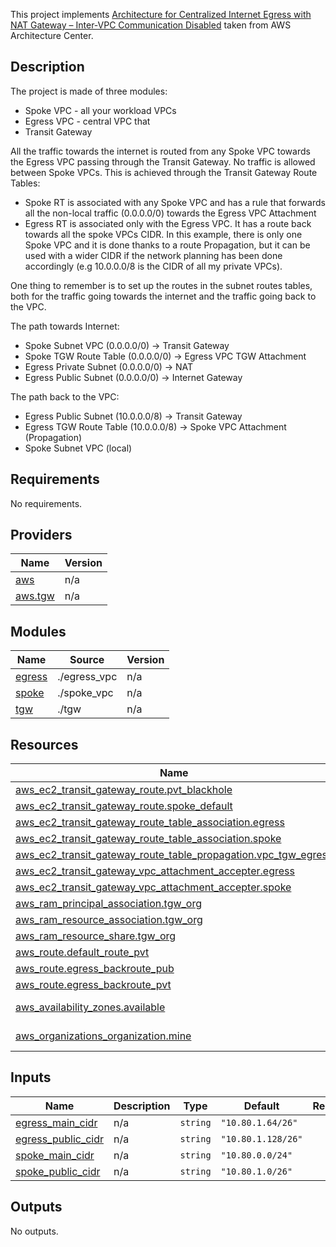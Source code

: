 This project implements [Architecture for Centralized Internet Egress with NAT Gateway – Inter-VPC Communication Disabled](https://aws.amazon.com/architecture/?cards-all.sort-by=item.additionalFields.sortDate&cards-all.sort-order=desc&awsf.content-type=*all&awsf.methodology=*all&awsf.tech-category=*all&awsf.industries=*all&cards-all.q=egress&cards-all.q_operator=AND&awsm.page-cards-all=1) taken from AWS Architecture Center.

## Description

The project is made of three modules:
* Spoke VPC - all your workload VPCs
* Egress VPC - central VPC that
* Transit Gateway

All the traffic towards the internet is routed from any Spoke VPC towards the Egress VPC passing through the Transit Gateway. No traffic is allowed between Spoke VPCs. This is achieved through the Transit Gateway Route Tables:
* Spoke RT is associated with any Spoke VPC and has a rule that forwards all the non-local traffic (0.0.0.0/0) towards the Egress VPC Attachment
* Egress RT is associated only with the Egress VPC. It has a route back towards all the spoke VPCs CIDR. In this example, there is only one Spoke VPC and it is done thanks to a route Propagation, but it can be used with a wider CIDR if the network planning has been done accordingly (e.g 10.0.0.0/8 is the CIDR of all my private VPCs).

One thing to remember is to set up the routes in the subnet routes tables, both for the traffic going towards the internet and the traffic going back to the VPC.


The path towards Internet:
* Spoke Subnet VPC (0.0.0.0/0) -> Transit Gateway
* Spoke TGW Route Table  (0.0.0.0/0) ->  Egress VPC TGW Attachment
* Egress Private Subnet (0.0.0.0/0) -> NAT
* Egress Public Subnet (0.0.0.0/0) -> Internet Gateway

The path back to the VPC:
* Egress Public Subnet (10.0.0.0/8) -> Transit Gateway
* Egress TGW Route Table (10.0.0.0/8) -> Spoke VPC Attachment (Propagation)
* Spoke Subnet VPC (local)

<!-- BEGIN_TF_DOCS -->
## Requirements

No requirements.

## Providers

| Name | Version |
|------|---------|
| <a name="provider_aws"></a> [aws](#provider\_aws) | n/a |
| <a name="provider_aws.tgw"></a> [aws.tgw](#provider\_aws.tgw) | n/a |

## Modules

| Name | Source | Version |
|------|--------|---------|
| <a name="module_egress"></a> [egress](#module\_egress) | ./egress_vpc | n/a |
| <a name="module_spoke"></a> [spoke](#module\_spoke) | ./spoke_vpc | n/a |
| <a name="module_tgw"></a> [tgw](#module\_tgw) | ./tgw | n/a |

## Resources

| Name | Type |
|------|------|
| [aws_ec2_transit_gateway_route.pvt_blackhole](https://registry.terraform.io/providers/hashicorp/aws/latest/docs/resources/ec2_transit_gateway_route) | resource |
| [aws_ec2_transit_gateway_route.spoke_default](https://registry.terraform.io/providers/hashicorp/aws/latest/docs/resources/ec2_transit_gateway_route) | resource |
| [aws_ec2_transit_gateway_route_table_association.egress](https://registry.terraform.io/providers/hashicorp/aws/latest/docs/resources/ec2_transit_gateway_route_table_association) | resource |
| [aws_ec2_transit_gateway_route_table_association.spoke](https://registry.terraform.io/providers/hashicorp/aws/latest/docs/resources/ec2_transit_gateway_route_table_association) | resource |
| [aws_ec2_transit_gateway_route_table_propagation.vpc_tgw_egress](https://registry.terraform.io/providers/hashicorp/aws/latest/docs/resources/ec2_transit_gateway_route_table_propagation) | resource |
| [aws_ec2_transit_gateway_vpc_attachment_accepter.egress](https://registry.terraform.io/providers/hashicorp/aws/latest/docs/resources/ec2_transit_gateway_vpc_attachment_accepter) | resource |
| [aws_ec2_transit_gateway_vpc_attachment_accepter.spoke](https://registry.terraform.io/providers/hashicorp/aws/latest/docs/resources/ec2_transit_gateway_vpc_attachment_accepter) | resource |
| [aws_ram_principal_association.tgw_org](https://registry.terraform.io/providers/hashicorp/aws/latest/docs/resources/ram_principal_association) | resource |
| [aws_ram_resource_association.tgw_org](https://registry.terraform.io/providers/hashicorp/aws/latest/docs/resources/ram_resource_association) | resource |
| [aws_ram_resource_share.tgw_org](https://registry.terraform.io/providers/hashicorp/aws/latest/docs/resources/ram_resource_share) | resource |
| [aws_route.default_route_pvt](https://registry.terraform.io/providers/hashicorp/aws/latest/docs/resources/route) | resource |
| [aws_route.egress_backroute_pub](https://registry.terraform.io/providers/hashicorp/aws/latest/docs/resources/route) | resource |
| [aws_route.egress_backroute_pvt](https://registry.terraform.io/providers/hashicorp/aws/latest/docs/resources/route) | resource |
| [aws_availability_zones.available](https://registry.terraform.io/providers/hashicorp/aws/latest/docs/data-sources/availability_zones) | data source |
| [aws_organizations_organization.mine](https://registry.terraform.io/providers/hashicorp/aws/latest/docs/data-sources/organizations_organization) | data source |

## Inputs

| Name | Description | Type | Default | Required |
|------|-------------|------|---------|:--------:|
| <a name="input_egress_main_cidr"></a> [egress\_main\_cidr](#input\_egress\_main\_cidr) | n/a | `string` | `"10.80.1.64/26"` | no |
| <a name="input_egress_public_cidr"></a> [egress\_public\_cidr](#input\_egress\_public\_cidr) | n/a | `string` | `"10.80.1.128/26"` | no |
| <a name="input_spoke_main_cidr"></a> [spoke\_main\_cidr](#input\_spoke\_main\_cidr) | n/a | `string` | `"10.80.0.0/24"` | no |
| <a name="input_spoke_public_cidr"></a> [spoke\_public\_cidr](#input\_spoke\_public\_cidr) | n/a | `string` | `"10.80.1.0/26"` | no |

## Outputs

No outputs.
<!-- END_TF_DOCS -->

